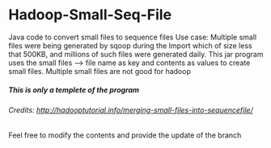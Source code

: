 # Hadoop-Small-Seq-File
Java code to convert small files to sequence files
Use case: Multiple small files were being generated by sqoop during the Import which of size less that 500KB, and millions of such files were generated daily. This jar program uses the small files --> file name as key and contents as values to create small files.
Multiple small files are not good for hadoop

##### This is only a templete of the program
###### Credits: http://hadooptutorial.info/merging-small-files-into-sequencefile/ ###
#### 
Feel free to modify the contents and provide the update of the branch
#####
